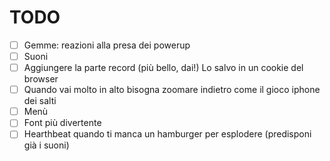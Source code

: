 # TODO
- [ ] Gemme: reazioni alla presa dei powerup
- [ ] Suoni
- [ ] Aggiungere la parte record (più bello, dai!) Lo salvo in un cookie del browser
- [ ] Quando vai molto in alto bisogna zoomare indietro come il gioco iphone dei salti
- [ ] Menù
- [ ] Font più divertente
- [ ] Hearthbeat quando ti manca un hamburger per esplodere (predisponi già i suoni)